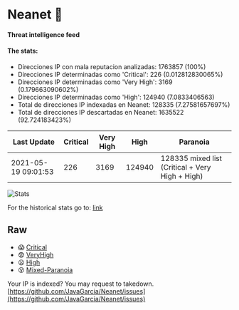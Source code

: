 # Neanet :hocho:
#### Threat intelligence feed
#### The stats:

- Direcciones IP con mala reputacion analizadas: 1763857 (100%)
- Direcciones IP determinadas como 'Critical':  226 (0.012812830065%)
- Direcciones IP determinadas como 'Very High':  3169 (0.179663090602%)
- Direcciones IP determinadas como 'High':  124940 (7.0833406563)
- Total de direcciones IP indexadas en Neanet:  128335 (7.27581657697%)
- Total de direcciones IP descartadas en Neanet:  1635522 (92.724183423%)

| Last Update | Critical | Very High | High | Paranoia |
| --- | --- | --- | --- | --- |
| 2021-05-19 09:01:53 | 226 | 3169 | 124940 | 128335 mixed list (Critical + Very High + High)|

![Stats](https://docs.google.com/spreadsheets/d/e/2PACX-1vSnaNMIXVabIpDJjufMlzH7poXnshF3mgd8Is1g9ytUEzVsP5my4Trn8f-xkoLLQ38xpL3HtmUexLo6/pubchart?oid=501124687&format=image)

For the historical stats go to: [link](/stats.csv)
## Raw
- :scream: [Critical](https://raw.githubusercontent.com/JavaGarcia/Neanet/master/blacklists/neanet_critical.txt)
- :fearful: [VeryHigh](https://raw.githubusercontent.com/JavaGarcia/Neanet/master/blacklists/neanet_veryHigh.txtt)
- :frowning: [High](https://raw.githubusercontent.com/JavaGarcia/Neanet/master/blacklists/neanet_high.txt)
- :dizzy_face: [Mixed-Paranoia](https://raw.githubusercontent.com/JavaGarcia/Neanet/master/blacklists/neanet_all.txt)


Your IP is indexed? You may request to takedown. [https://github.com/JavaGarcia/Neanet/issues](https://github.com/JavaGarcia/Neanet/issues)










































































































































































































































































































































































































































































































































































































































































































































































































































































































































































































































































































































































































































































































































































































































































































































































































































































































































































































































































































































































































































































































































































































































































































































































































































































































































































































































































































































































































































































































































































































































































































































































































































































































































































































































































































































































































































































































































































































































































































































































































































































































































































































































































































































































































































































































































































































































































































































































































































































































































































































































































































































































































































































































































































































































































































































































































































































































































































































































































































































































































































































































































































































































































































































































































































































































































































































































































